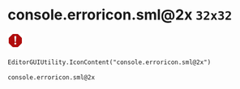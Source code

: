 # console.erroricon.sml@2x `32x32`
<img src="/img/console.erroricon.sml@2x.png" width=32 height=32>

``` CSharp
EditorGUIUtility.IconContent("console.erroricon.sml@2x")
```
```
console.erroricon.sml@2x
```
